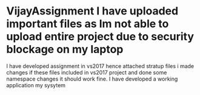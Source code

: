 # VijayAssignment I have uploaded important files as Im not able to upload entire project due to security blockage on my laptop
I have developed assignment in vs2017 hence attached stratup files i made changes
if these files included in vs2017 project and done some namespace changes it should work fine.
I have developed a working application my sysytem

